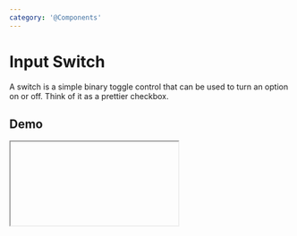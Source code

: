 ```yaml
---
category: '@Components'
---
```


<script setup lang="ts">
    import { ref } from 'vue'
    import InputSwitchDemo from './InputSwitchDemo.vue'
</script>

# Input Switch

A switch is a simple binary toggle control that can be used to turn an option on or off. Think of it as a prettier checkbox.

## Demo

<iframe data-why class="iframe-demo">
    <InputSwitchDemo />
</iframe>